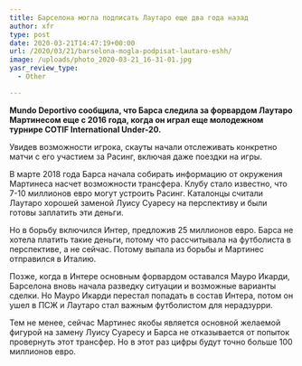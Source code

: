 ```yaml
---
title: Барселона могла подписать Лаутаро еще два года назад
author: xfr
type: post
date: 2020-03-21T14:47:19+00:00
url: /2020/03/21/barselona-mogla-podpisat-lautaro-eshh/
image: /uploads/photo_2020-03-21_16-31-01.jpg
yasr_review_type:
  - Other

---
```

**Mundo Deportivo сообщила, что Барса следила за форвардом Лаутаро Мартинесом еще с 2016 года, когда он играл еще молодежном турнире COTIF International Under-20.**

Увидев возможности игрока, скауты начали отслеживать конкретно матчи с его участием за Расинг, включая даже поездки на игры.

В марте 2018 года Барса начала собирать информацию от окружения Мартинеса насчет возможности трансфера. Клубу стало известно, что 7-10 миллионов евро могут устроить Расинг. Каталонцы считали Лаутаро хорошей заменой Луису Суаресу на перспективу и были готовы заплатить эти деньги.

Но в борьбу включился Интер, предложив 25 миллионов евро. Барса не хотела платить такие деньги, потому что рассчитывала на футболиста в перспективе, а не сейчас. Потому выпала из борьбы и Мартинес отправился в Италию.

Позже, когда в Интере основным форвардом оставался Мауро Икарди, Барселона вновь начала разведку ситуации и возможные варианты сделки. Но Мауро Икарди перестал попадать в состав Интера, потом он ушел в ПСЖ и Лаутаро стал важным футболистом для нерадзурри.

Тем не менее, сейчас Мартинес якобы является основной желаемой фигурой на замену Луису Суаресу и Барса не отказывается от попыток провернуть этот трансфер. Но в этот раз цифры будут точно больше 100 миллионов евро.
